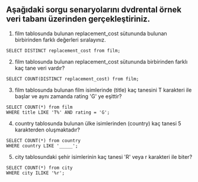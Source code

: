 ## Aşağıdaki sorgu senaryolarını dvdrental örnek veri tabanı üzerinden gerçekleştiriniz.

1. film tablosunda bulunan replacement_cost sütununda bulunan birbirinden farklı değerleri sıralayınız.
```
SELECT DISTINCT replacement_cost from film;
```

2. film tablosunda bulunan replacement_cost sütununda birbirinden farklı kaç tane veri vardır?
```
SELECT COUNT(DISTINCT replacement_cost) from film;
```

3. film tablosunda bulunan film isimlerinde (title) kaç tanesini T karakteri ile başlar ve aynı zamanda rating 'G' ye eşittir?
```
SELECT COUNT(*) from film
WHERE title LIKE 'T%' AND rating = 'G';
```

4. country tablosunda bulunan ülke isimlerinden (country) kaç tanesi 5 karakterden oluşmaktadır?
```
SELECT COUNT(*) from country
WHERE country LIKE '_____';
```

5. city tablosundaki şehir isimlerinin kaç tanesi 'R' veya r karakteri ile biter?
```
SELECT COUNT(*) from city
WHERE city ILIKE '%r';
```
